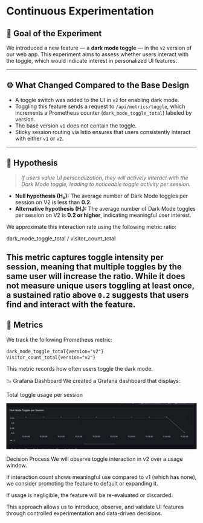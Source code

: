 # Continuous Experimentation

## 🎯 Goal of the Experiment

We introduced a new feature — a **dark mode toggle** — in the `v2` version of our web app. This experiment aims to assess whether users interact with the toggle, which would indicate interest in personalized UI features.

---

## ⚙️ What Changed Compared to the Base Design

- A toggle switch was added to the UI in `v2` for enabling dark mode.
- Toggling this feature sends a request to `/api/metrics/toggle`, which increments a Prometheus counter (`dark_mode_toggle_total`) labeled by version.
- The base version `v1` does not contain the toggle.
- Sticky session routing via Istio ensures that users consistently interact with either `v1` or `v2`.

---

## 🧪 Hypothesis

> *If users value UI personalization, they will actively interact with the Dark Mode toggle, leading to noticeable toggle activity per session.*

- **Null hypothesis (H₀):** The average number of Dark Mode toggles per session on V2 is less than **0.2**.
- **Alternative hypothesis (H₁):** The average number of Dark Mode toggles per session on V2 is **0.2 or higher**, indicating meaningful user interest.

We approximate this interaction rate using the following metric ratio:

dark_mode_toggle_total / visitor_count_total

This metric captures **toggle intensity per session**, meaning that multiple toggles by the same user will increase the ratio. While it does not measure unique users toggling at least once, a sustained ratio above `0.2` suggests that users find and interact with the feature.
---

## 📏 Metrics

We track the following Prometheus metric:
```text
dark_mode_toggle_total{version="v2"}
Visitor_count_total{version="v2"}

```

This metric records how often users toggle the dark mode.

📉 Grafana Dashboard
We created a Grafana dashboard that displays:

Total toggle usage per session

![Grafana Toggle Rate Visualization](./docs/GrafanaScreenshot.png)




Decision Process
We will observe toggle interaction in v2 over a usage window.

If interaction count shows meaningful use compared to v1 (which has none), we consider promoting the feature to default or expanding it.

If usage is negligible, the feature will be re-evaluated or discarded.

This approach allows us to introduce, observe, and validate UI features through controlled experimentation and data-driven decisions.



